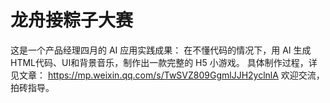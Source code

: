 # 龙舟接粽子大赛
这是一个产品经理四月的 AI 应用实践成果：
在不懂代码的情况下，用 AI 生成HTML代码、UI和背景音乐，制作出一款完整的 H5 小游戏。
具体制作过程，详见文章：
https://mp.weixin.qq.com/s/TwSVZ809GgmlJJH2yclnlA
欢迎交流，拍砖指导。
